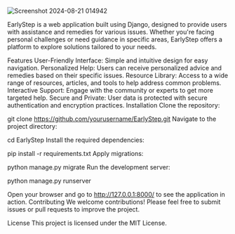 ![Screenshot 2024-08-21 014942](https://github.com/user-attachments/assets/7a1acd20-5ee6-4224-a68a-defa8fe917be)

EarlyStep is a web application built using Django, designed to provide users with assistance and remedies for various issues. Whether you're facing personal challenges or need guidance in specific areas, EarlyStep offers a platform to explore solutions tailored to your needs.

Features
User-Friendly Interface: Simple and intuitive design for easy navigation.
Personalized Help: Users can receive personalized advice and remedies based on their specific issues.
Resource Library: Access to a wide range of resources, articles, and tools to help address common problems.
Interactive Support: Engage with the community or experts to get more targeted help.
Secure and Private: User data is protected with secure authentication and encryption practices.
Installation
Clone the repository:

git clone https://github.com/yourusername/EarlyStep.git
Navigate to the project directory:

cd EarlyStep
Install the required dependencies:

pip install -r requirements.txt
Apply migrations:

python manage.py migrate
Run the development server:

python manage.py runserver

Open your browser and go to http://127.0.0.1:8000/ to see the application in action.
Contributing
We welcome contributions! Please feel free to submit issues or pull requests to improve the project.

License
This project is licensed under the MIT License.
